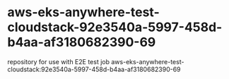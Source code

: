 # aws-eks-anywhere-test-cloudstack-92e3540a-5997-458d-b4aa-af3180682390-69
repository for use with E2E test job aws-eks-anywhere-test-cloudstack:92e3540a-5997-458d-b4aa-af3180682390-69
